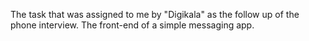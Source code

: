 The task that was assigned to me by "Digikala" as the follow up of the phone interview. The front-end of a simple messaging app. 
